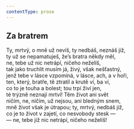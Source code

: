 ```yaml
---
contentType: prose
---
```


## Za bratrem

Ty, mrtvý, o mně už nevíš, ty nedbáš, neznáš již,  
ty už se nepamatuješ, že’s bratra někdy měl,  
ne, tebe už nic netrápí, ničeho neželíš,  
tak jako truchlit musím já, živý, však nešťastný,  
jenž tebe v lásce vzpomíná, v lásce, ach, a v hoři,  
ten, který, bratře, tě ztratil a krutě ví, ba ví,  
co to je touha a bolest; tou trpí živí jen,  
té trýzně neznají mrtví! Těm život ani svět  
ničím, ne, ničím, už nejsou, ani bledným snem,  
mně život však je útrapou; ty, mrtvý, nedbáš již,  
co je to život v zajetí, co nesvobody stesk —  
— ne, tebe již nic netrápí, ničeho neželíš!
